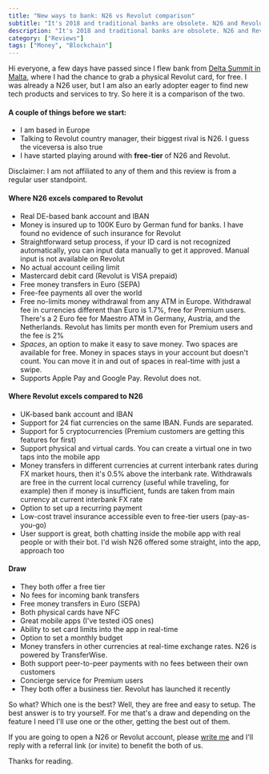 ```yaml
---
title: "New ways to bank: N26 vs Revolut comparison"
subtitle: "It's 2018 and traditional banks are obsolete. N26 and Revolut are here to change the rules and give us a glimpse of the future today"
description: "It's 2018 and traditional banks are obsolete. N26 and Revolut are here to change the rules and give us a glimpse of the future today"
category: ["Reviews"]
tags: ["Money", "Blockchain"]
---
```


Hi everyone, a few days have passed since I flew bank from [Delta Summit in Malta]({{site.baseurl}}/blog/2018/10/Delta-summit-review/), where I had the chance to grab a physical Revolut card, for free. I was already a N26 user, but I am also an early adopter eager to find new tech products and services to try. So here it is a comparison of the two.

#### A couple of things before we start:

- I am based in Europe
- Talking to Revolut country manager, their biggest rival is N26. I guess the viceversa is also true
- I have started playing around with **free-tier** of N26 and Revolut.

Disclaimer: I am not affiliated to any of them and this review is from a regular user standpoint.

#### Where N26 excels compared to Revolut
- Real DE-based bank account and IBAN
- Money is insured up to 100K Euro by German fund for banks. I have found no evidence of such insurance for Revolut
- Straightforward setup process, if your ID card is not recognized automatically, you can input data manually to get it approved. Manual input is not available on Revolut
- No actual account ceiling limit
- Mastercard debit card (Revolut is VISA prepaid)
- Free money transfers in Euro (SEPA)
- Free-fee payments all over the world
- Free no-limits money withdrawal from any ATM in Europe. Withdrawal fee in currencies different than Euro is 1.7%, free for Premium users. There's a 2 Euro fee for Maestro ATM in Germany, Austria, and the Netherlands. Revolut has limits per month even for Premium users and the fee is 2%
- *Spaces*, an option to make it easy to save money. Two spaces are available for free. Money in spaces stays in your account but doesn't count. You can move it in and out of spaces in real-time with just a swipe.
- Supports Apple Pay and Google Pay. Revolut does not.

#### Where Revolut excels compared to N26
- UK-based bank account and IBAN
- Support for 24 fiat currencies on the same IBAN. Funds are separated.
- Support for 5 cryptocurrencies (Premium customers are getting this features for first)
- Support physical and virtual cards. You can create a virtual one in two taps into the mobile app
- Money transfers in different currencies at current interbank rates during FX market hours, then it's 0.5% above the interbank rate. Withdrawals are free in the current local currency (useful  while traveling, for example) then if money is insufficient, funds are taken from main currency at current interbank FX rate
- Option to set up a recurring payment
- Low-cost travel insurance accessible even to free-tier users (pay-as-you-go)
- User support is great, both chatting inside the mobile app with real people or with their bot. I'd wish N26 offered some straight, into the app, approach too

#### Draw
- They both offer a free tier
- No fees for incoming bank transfers
- Free money transfers in Euro (SEPA)
- Both physical cards have NFC
- Great mobile apps (I've tested iOS ones)
- Ability to set card limits into the app in real-time
- Option to set a monthly budget
- Money transfers in other currencies at real-time exchange rates. N26 is powered by TransferWise.
- Both support peer-to-peer payments with no fees between their own customers
- Concierge service for Premium users
- They both offer a business tier. Revolut has launched it recently

So what? Which one is the best? Well, they are free and easy to setup. The best answer is to try yourself. For me that's a draw and depending on the feature I need I'll use one or the other, getting the best out of them.

If you are going to open a N26 or Revolut account, please [write me](mailto:me@fpira.com?subject=n26/revolut%20referrals&body=Hi%2C%20I%27ve%20read%20the%20article%20on%20your%20blog%2C%20and%20I%27d%20like%20to%20join%20%5BN26/Revolut%5D.%20Here%27s%20the%20email%20I%27ll%20use%20to%20sign%20up%3A%20%5Bemail%5D.%0A) and I'll reply with a referral link (or invite) to benefit the both of us.

Thanks for reading.